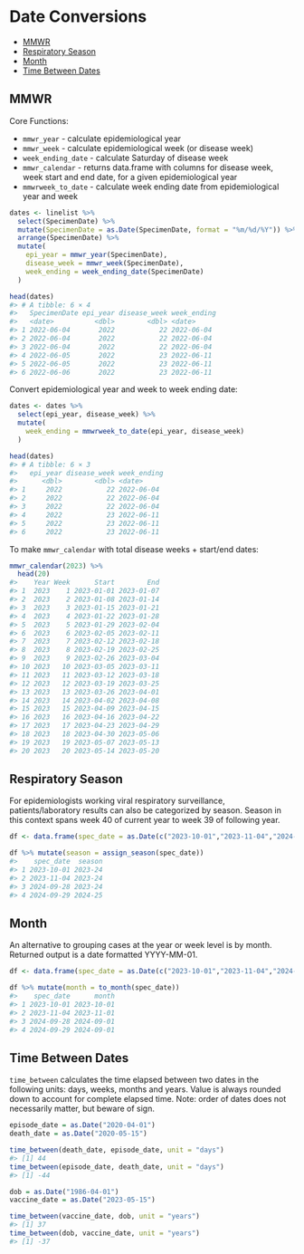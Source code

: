 Date Conversions
================

- [MMWR](#mmwr)
- [Respiratory Season](#respiratory-season)
- [Month](#month)
- [Time Between Dates](#time-between-dates)

## MMWR

Core Functions:

- `mmwr_year` - calculate epidemiological year
- `mmwr_week` - calculate epidemiological week (or disease week)
- `week_ending_date` - calculate Saturday of disease week
- `mmwr_calendar` - returns data.frame with columns for disease week,
  week start and end date, for a given epidemiological year
- `mmwrweek_to_date` - calculate week ending date from epidemiological
  year and week

``` r
dates <- linelist %>%
  select(SpecimenDate) %>%
  mutate(SpecimenDate = as.Date(SpecimenDate, format = "%m/%d/%Y")) %>%
  arrange(SpecimenDate) %>%
  mutate(
    epi_year = mmwr_year(SpecimenDate),
    disease_week = mmwr_week(SpecimenDate),
    week_ending = week_ending_date(SpecimenDate)
  )

head(dates)
#> # A tibble: 6 × 4
#>   SpecimenDate epi_year disease_week week_ending
#>   <date>          <dbl>        <dbl> <date>     
#> 1 2022-06-04       2022           22 2022-06-04 
#> 2 2022-06-04       2022           22 2022-06-04 
#> 3 2022-06-04       2022           22 2022-06-04 
#> 4 2022-06-05       2022           23 2022-06-11 
#> 5 2022-06-05       2022           23 2022-06-11 
#> 6 2022-06-06       2022           23 2022-06-11
```

Convert epidemiological year and week to week ending date:

``` r
dates <- dates %>%
  select(epi_year, disease_week) %>%
  mutate(
    week_ending = mmwrweek_to_date(epi_year, disease_week)
  )

head(dates)
#> # A tibble: 6 × 3
#>   epi_year disease_week week_ending
#>      <dbl>        <dbl> <date>     
#> 1     2022           22 2022-06-04 
#> 2     2022           22 2022-06-04 
#> 3     2022           22 2022-06-04 
#> 4     2022           23 2022-06-11 
#> 5     2022           23 2022-06-11 
#> 6     2022           23 2022-06-11
```

To make `mmwr_calendar` with total disease weeks + start/end dates:

``` r
mmwr_calendar(2023) %>%
  head(20)
#>    Year Week      Start        End
#> 1  2023    1 2023-01-01 2023-01-07
#> 2  2023    2 2023-01-08 2023-01-14
#> 3  2023    3 2023-01-15 2023-01-21
#> 4  2023    4 2023-01-22 2023-01-28
#> 5  2023    5 2023-01-29 2023-02-04
#> 6  2023    6 2023-02-05 2023-02-11
#> 7  2023    7 2023-02-12 2023-02-18
#> 8  2023    8 2023-02-19 2023-02-25
#> 9  2023    9 2023-02-26 2023-03-04
#> 10 2023   10 2023-03-05 2023-03-11
#> 11 2023   11 2023-03-12 2023-03-18
#> 12 2023   12 2023-03-19 2023-03-25
#> 13 2023   13 2023-03-26 2023-04-01
#> 14 2023   14 2023-04-02 2023-04-08
#> 15 2023   15 2023-04-09 2023-04-15
#> 16 2023   16 2023-04-16 2023-04-22
#> 17 2023   17 2023-04-23 2023-04-29
#> 18 2023   18 2023-04-30 2023-05-06
#> 19 2023   19 2023-05-07 2023-05-13
#> 20 2023   20 2023-05-14 2023-05-20
```

## Respiratory Season

For epidemiologists working viral respiratory surveillance,
patients/laboratory results can also be categorized by season. Season in
this context spans week 40 of current year to week 39 of following year.

``` r
df <- data.frame(spec_date = as.Date(c("2023-10-01","2023-11-04","2024-09-28","2024-09-29")))

df %>% mutate(season = assign_season(spec_date))
#>    spec_date  season
#> 1 2023-10-01 2023-24
#> 2 2023-11-04 2023-24
#> 3 2024-09-28 2023-24
#> 4 2024-09-29 2024-25
```

## Month

An alternative to grouping cases at the year or week level is by month.
Returned output is a date formatted YYYY-MM-01.

``` r
df <- data.frame(spec_date = as.Date(c("2023-10-01","2023-11-04","2024-09-28","2024-09-29")))

df %>% mutate(month = to_month(spec_date))
#>    spec_date      month
#> 1 2023-10-01 2023-10-01
#> 2 2023-11-04 2023-11-01
#> 3 2024-09-28 2024-09-01
#> 4 2024-09-29 2024-09-01
```

## Time Between Dates

`time_between` calculates the time elapsed between two dates in the
following units: days, weeks, months and years. Value is always rounded
down to account for complete elapsed time. Note: order of dates does not
necessarily matter, but beware of sign.

``` r
episode_date = as.Date("2020-04-01")
death_date = as.Date("2020-05-15")

time_between(death_date, episode_date, unit = "days")
#> [1] 44
time_between(episode_date, death_date, unit = "days")
#> [1] -44

dob = as.Date("1986-04-01")
vaccine_date = as.Date("2023-05-15")

time_between(vaccine_date, dob, unit = "years")
#> [1] 37
time_between(dob, vaccine_date, unit = "years")
#> [1] -37
```
